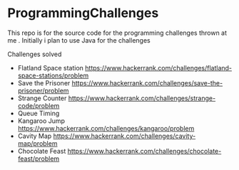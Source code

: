 # ProgrammingChallenges
This repo is for the source code for the programming challenges thrown at me . Initially i plan to use Java for the challenges


Challenges solved

* Flatland Space station https://www.hackerrank.com/challenges/flatland-space-stations/problem
* Save the Prisoner https://www.hackerrank.com/challenges/save-the-prisoner/problem
* Strange Counter https://www.hackerrank.com/challenges/strange-code/problem
* Queue Timing
* Kangaroo Jump https://www.hackerrank.com/challenges/kangaroo/problem
* Cavity Map https://www.hackerrank.com/challenges/cavity-map/problem
* Chocolate Feast https://www.hackerrank.com/challenges/chocolate-feast/problem
